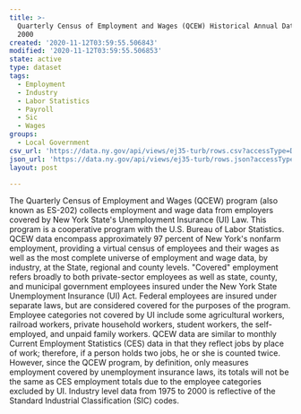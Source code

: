 ```yaml
---
title: >-
  Quarterly Census of Employment and Wages (QCEW) Historical Annual Data 1975 -
  2000
created: '2020-11-12T03:59:55.506843'
modified: '2020-11-12T03:59:55.506853'
state: active
type: dataset
tags:
  - Employment
  - Industry
  - Labor Statistics
  - Payroll
  - Sic
  - Wages
groups:
  - Local Government
csv_url: 'https://data.ny.gov/api/views/ej35-turb/rows.csv?accessType=DOWNLOAD'
json_url: 'https://data.ny.gov/api/views/ej35-turb/rows.json?accessType=DOWNLOAD'
layout: post

---
```

The Quarterly Census of Employment and Wages (QCEW) program (also known as ES-202) collects employment and wage data from employers covered by New York State's Unemployment Insurance (UI) Law. This program is a cooperative program with the U.S. Bureau of Labor Statistics. QCEW data encompass approximately 97 percent of New York's nonfarm employment, providing a virtual census of employees and their wages as well as the most complete universe of employment and wage data, by industry, at the State, regional and county levels. "Covered" employment refers broadly to both private-sector employees as well as state, county, and municipal government employees insured under the New York State Unemployment Insurance (UI) Act. Federal employees are insured under separate laws, but are considered covered for the purposes of the program. Employee categories not covered by UI include some agricultural workers, railroad workers, private household workers, student workers, the self-employed, and unpaid family workers. QCEW data are similar to monthly Current Employment Statistics (CES) data in that they reflect jobs by place of work; therefore, if a person holds two jobs, he or she is counted twice. However, since the QCEW program, by definition, only measures employment covered by unemployment insurance laws, its totals will not be the same as CES employment totals due to the employee categories excluded by UI. Industry level data from  1975 to 2000 is reflective of the Standard Industrial Classification (SIC) codes.

